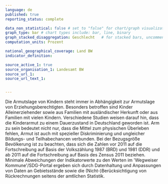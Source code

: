 ```yaml
---
language: de   
published: true
reporting_status: complete

data_non_statistical: false # set to "false" for chart/graph visualization
graph_type: bar # chart types include: bar, line, binary
graph_stacked_disaggregation: Geschlecht   # for stacked bars, uncomment this line and replace "Geschlecht" with the field of aggregation.
computation_units: Prozent

national_geographical_coverage: Land BW
indicator_definition: 

source_active_1: true
source_organisation_1: Landesamt BW
source_url_1: 
source_url_text_1: 


---
```


Die Armutslage von Kindern steht immer in Abhängigkeit zur Armutslage von Erziehungsberechtigten. Besonders betroffen sind Kinder Alleinerziehender sowie aus Familien mit ausländischer Herkunft oder aus Familien mit vielen Kindern. Verschiedene Studien weisen darauf hin, dass die Kinderarmut zu einem Dauerzustand in Deutschland geworden ist. Arm zu sein bedeutet nicht nur, dass die Mittel zum physischen Überleben fehlen, Armut ist auch mit spezieller Diskriminierung und ungleicher Bildungs- und Teilhabechancen verbunden. Bei der Bezugsgröße Bevölkerung ist zu beachten, dass sich die Zahlen vor 2011 auf die Fortschreibung auf Basis der Volkszählung 1987 (BRD) und 1981 (DDR) und ab 2011 auf die Fortschreibung auf Basis des Zensus 2011 beziehen. Minimale Abweichungen der Indikatorwerte zu den Werten im 'Wegweiser Kommune'/SDG-Portal ergeben sich durch Datenhaltung und Anpassungen von Daten an Gebietsstände sowie die (Nicht-)Berücksichtigung von Rückrechnungen seitens der amtlichen Statistik.